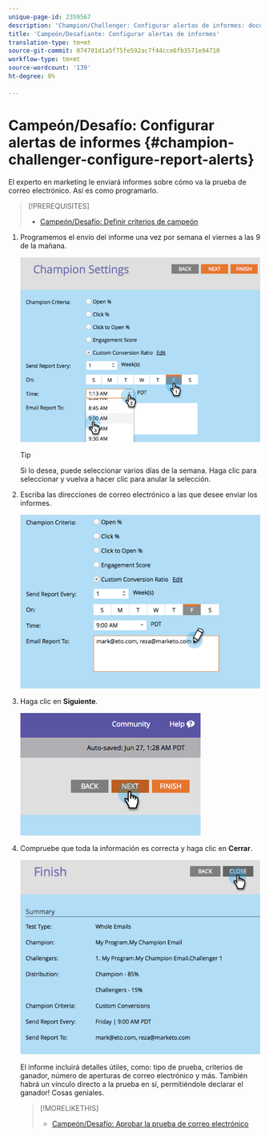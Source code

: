 ```yaml
---
unique-page-id: 2359567
description: 'Champion/Challenger: Configurar alertas de informes: documentos de marketing: documentación del producto'
title: 'Campeón/Desafiante: Configurar alertas de informes'
translation-type: tm+mt
source-git-commit: 074701d1a5f75fe592ac7f44cce6fb3571e94710
workflow-type: tm+mt
source-wordcount: '139'
ht-degree: 0%

---
```



# Campeón/Desafío: Configurar alertas de informes {#champion-challenger-configure-report-alerts}

El experto en marketing le enviará informes sobre cómo va la prueba de correo electrónico. Así es como programarlo.

>[!PREREQUISITES]
>
>* [Campeón/Desafío: Definir criterios de campeón](champion-challenger-define-champion-criteria.md)

>



1. Programemos el envío del informe una vez por semana el viernes a las 9 de la mañana.

   ![](assets/image2014-9-15-13-3a12-3a56.png)

   >[!TIP]
   >
   >Si lo desea, puede seleccionar varios días de la semana. Haga clic para seleccionar y vuelva a hacer clic para anular la selección.

1. Escriba las direcciones de correo electrónico a las que desee enviar los informes.

   ![](assets/image2014-9-15-13-3a13-3a7.png)

1. Haga clic en **Siguiente**.

   ![](assets/image2014-9-15-13-3a18-3a30.png)

1. Compruebe que toda la información es correcta y haga clic en **Cerrar**.

   ![](assets/image2014-9-15-13-3a18-3a41.png)

   El informe incluirá detalles útiles, como: tipo de prueba, criterios de ganador, número de aperturas de correo electrónico y más. También habrá un vínculo directo a la prueba en sí, permitiéndole declarar el ganador! Cosas geniales.

   >[!MORELIKETHIS]
   >
   >
   >    
   >    
   >    * [Campeón/Desafío: Aprobar la prueba de correo electrónico](champion-challenger-approve-your-email-test.md)



